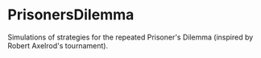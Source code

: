 # PrisonersDilemma
Simulations of strategies for the repeated Prisoner's Dilemma (inspired by Robert Axelrod's tournament).
